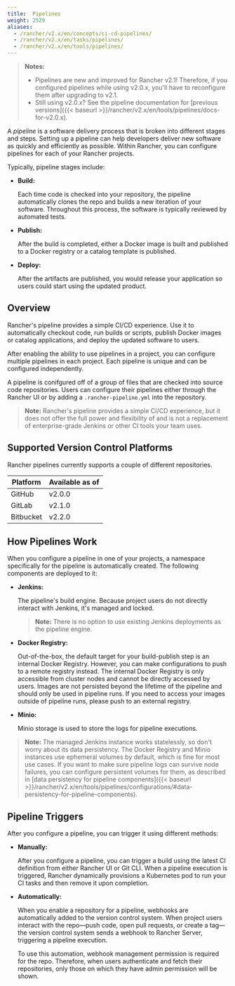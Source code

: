 ```yaml
---
title:  Pipelines
weight: 2529
aliases:
  - /rancher/v2.x/en/concepts/ci-cd-pipelines/
  - /rancher/v2.x/en/tasks/pipelines/
  - /rancher/v2.x/en/tools/pipelines/
---
```

>**Notes:**
>
>- Pipelines are new and improved for Rancher v2.1! Therefore, if you configured pipelines while using v2.0.x, you'll have to reconfigure them after upgrading to v2.1.
>- Still using v2.0.x? See the pipeline documentation for [previous versions]({{< baseurl >}}/rancher/v2.x/en/tools/pipelines/docs-for-v2.0.x).

A _pipeline_ is a software delivery process that is broken into different stages and steps. Setting up a pipeline can help developers deliver new software as quickly and efficiently as possible. Within Rancher, you can configure pipelines for each of your Rancher projects.

Typically, pipeline stages include:

- **Build:**

    Each time code is checked into your repository, the pipeline automatically clones the repo and builds a new iteration of your software. Throughout this process, the software is typically reviewed by automated tests.

- **Publish:**

    After the build is completed, either a Docker image is built and published to a Docker registry or a catalog template is published.

- **Deploy:**

    After the artifacts are published, you would release your application so users could start using the updated product.

## Overview

Rancher's pipeline provides a simple CI/CD experience. Use it to automatically checkout code, run builds or scripts, publish Docker images or catalog applications, and deploy the updated software to users.

After enabling the ability to use pipelines in a project, you can configure multiple pipelines in each project. Each pipeline is unique and can be configured independently.

A pipeline is conifgured off of a group of files that are checked into source code repositories. Users can configure their pipelines either through the Rancher UI or by adding a `.rancher-pipeline.yml` into the repository.

>**Note:** Rancher's pipeline
provides a simple CI/CD experience, but it does not offer the full power and flexibility of and is not a replacement of enterprise-grade Jenkins or other CI tools your team uses.

## Supported Version Control Platforms

Rancher pipelines currently supports a couple of different repositories.

| Platform  | Available as of  |
| --- | --- |
| GitHub  | v2.0.0           |
| GitLab | v2.1.0 |
| Bitbucket | v2.2.0 |

## How Pipelines Work

When you configure a pipeline in one of your projects, a namespace specifically for the pipeline is automatically created. The following components are deployed to it:

  - **Jenkins:**

    The pipeline's build engine. Because project users do not directly interact with Jenkins, it's managed and locked.

    >**Note:**  There is no option to use existing Jenkins deployments as the pipeline engine.

    <a id="reg"></a>

  - **Docker Registry:**

    Out-of-the-box, the default target for your build-publish step is an internal Docker Registry. However, you can make configurations to push to a remote registry instead. The internal Docker Registry is only accessible from cluster nodes and cannot be directly accessed by users. Images are not persisted beyond the lifetime of the pipeline and should only be used in pipeline runs. If you need to access your images outside of pipeline runs, please push to an external registry.

    <a id="minio"></a>

  - **Minio:**

    Minio storage is used to store the logs for pipeline executions.

  >**Note:** The managed Jenkins instance works statelessly, so don't worry about its data persistency. The Docker Registry and Minio instances use ephemeral volumes by default, which is fine for most use cases. If you want to make sure pipeline logs can survive node failures, you can configure persistent volumes for them, as described in [data persistency for pipeline components]({{< baseurl >}}/rancher/v2.x/en/tools/pipelines/configurations/#data-persistency-for-pipeline-components).

## Pipeline Triggers

After you configure a pipeline, you can trigger it using different methods:


- **Manually:**

    After you configure a pipeline, you can trigger a build using the latest CI definition from either Rancher UI or Git CLI.  When a pipeline execution is triggered, Rancher dynamically provisions a Kubernetes pod to run your CI tasks and then remove it upon completion.

- **Automatically:**

    When you enable a repository for a pipeline, webhooks are automatically added to the version control system. When project users interact with the repo—push code, open pull requests, or create a tag—the version control system sends a webhook to Rancher Server, triggering a pipeline execution.

    To use this automation, webhook management permission is required for the repo. Therefore, when users authenticate and fetch their repositories, only those on which they have admin permission will be shown.
